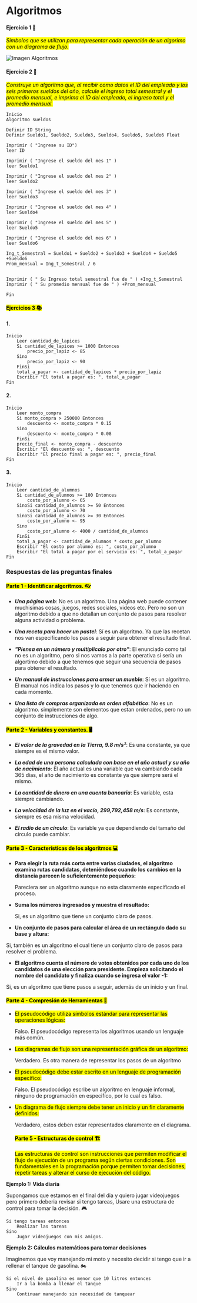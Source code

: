 # Algoritmos

#### Ejercicio 1 📱
<mark>_Símbolos que se utilizan para representar cada operación de un algorimo con un diagrama de flujo._

![Imagen Algoritmos](https://github.com/user-attachments/assets/9f0f7ffa-7997-4b0d-896e-be38a80dd789)

#### Ejercicio 2 📖

<mark>_Construye un algoritmo que, al recibir como datos el ID del empleado y los seis primeros sueldos del año, calcule el ingreso total semestral y el promedio mensual, e imprima el ID del empleado, el ingreso total y el promedio mensual._

```
Inicio
Algoritmo sueldos

Definir ID String
Definir Sueldo1, Sueldo2, Sueldo3, Sueldo4, Sueldo5, Sueldo6 Float

Imprimir ( "Ingrese su ID")
leer ID

Imprimir ( "Ingrese el sueldo del mes 1" )
leer Sueldo1

Imprimir ( "Ingrese el sueldo del mes 2" )
leer Sueldo2

Imprimir ( "Ingrese el sueldo del mes 3" )
leer Sueldo3

Imprimir ( "Ingrese el sueldo del mes 4" )
leer Sueldo4

Imprimir ( "Ingrese el sueldo del mes 5" )
leer Sueldo5

Imprimir ( "Ingrese el sueldo del mes 6" )
leer Sueldo6

Ing_t_Semestral = Sueldo1 + Sueldo2 + Sueldo3 + Sueldo4 + Sueldo5 +Sueldo6
Prom_mensual = Ing_t_Semestral / 6


Imprimir ( " Su Ingreso total semestral fue de " ) +Ing_t_Semestral
Imprimir ( " Su promedio mensual fue de " ) +Prom_mensual

Fin
```


#### <mark>Ejercicios 3<mark/> 📚

#### 1. 
```
Inicio
    Leer cantidad_de_lapices
    Si cantidad_de_lapices >= 1000 Entonces
        precio_por_lapiz <- 85
    Sino
        precio_por_lapiz <- 90
    FinSi
    total_a_pagar <- cantidad_de_lapices * precio_por_lapiz
    Escribir "El total a pagar es: ", total_a_pagar
Fin
```

#### 2. 

```
Inicio
    Leer monto_compra
    Si monto_compra > 250000 Entonces
        descuento <- monto_compra * 0.15
    Sino
        descuento <- monto_compra * 0.08
    FinSi
    precio_final <- monto_compra - descuento
    Escribir "El descuento es: ", descuento
    Escribir "El precio final a pagar es: ", precio_final
Fin
```

#### 3.

```
Inicio
    Leer cantidad_de_alumnos
    Si cantidad_de_alumnos >= 100 Entonces
        costo_por_alumno <- 65
    SinoSi cantidad_de_alumnos >= 50 Entonces
        costo_por_alumno <- 70
    SinoSi cantidad_de_alumnos >= 30 Entonces
        costo_por_alumno <- 95
    Sino
        costo_por_alumno <- 4000 / cantidad_de_alumnos
    FinSi
    total_a_pagar <- cantidad_de_alumnos * costo_por_alumno
    Escribir "El costo por alumno es: ", costo_por_alumno
    Escribir "El total a pagar por el servicio es: ", total_a_pagar
Fin

```

### Respuestas de las preguntas finales


#### <mark>Parte 1 - Identificar algoritmos. 👓

- _**Una página web**_: No es un algoritmo. Una página web puede contener muchisimas cosas, juegos, redes sociales, videos etc. Pero no son un algoritmo debido a que no detallan un conjunto de pasos para resolver alguna actividad o problema.

- _**Una receta para hacer un pastel**_: Sí es un algoritmo. Ya que las recetan nos van especificando los pasos a seguir para obtener el resultado final.

- _**"Piensa en un número y multiplícalo por otro"**_: El enunciado como tal no es un algoritmo, pero si nos vamos a la parte operativa si sería un algortimo debido a que tenemos que seguir una secuencia de pasos para obtener el resultado.

- _**Un manual de instrucciones para armar un mueble**_: Sí es un algoritmo. El manual nos indica los pasos y lo que tenemos que ir haciendo en cada momento.

- _**Una lista de compras organizada en orden alfabético**_: No es un algoritmo. simplemente son elementos que estan ordenados, pero no un conjunto de instrucciones de algo.


#### <mark>Parte 2 - Variables y constantes. 🖥️

- _**El valor de la gravedad en la Tierra, 9.8 m/s²**_: Es una constante, ya que siempre es el mismo valor.

- _**La edad de una persona calculada con base en el año actual y su año de nacimiento**_: El año actual es una variable que va cambiando cada 365 dias, el año de nacimiento es constante ya que siempre será el mismo.

- _**La cantidad de dinero en una cuenta bancaria**_: Es variable, esta siempre cambiando.

- _**La velocidad de la luz en el vacío, 299,792,458 m/s**_: Es constante, siempre es esa misma velocidad.

- _**El radio de un círculo**_: Es variable ya que dependiendo del tamaño del circulo puede cambiar.


#### <mark>Parte 3 - Características de los algoritmos 💻

- **Para elegir la ruta más corta entre varias ciudades, el algoritmo examina rutas candidatas, deteniéndose cuando los cambios en la distancia parecen lo suficientemente pequeños:**

   Pareciera ser un algoritmo aunque no esta claramente especificado el proceso.

- **Suma los números ingresados y muestra el resultado:**

  Si, es un algoritmo que tiene un conjunto claro de pasos.

- **Un conjunto de pasos para calcular el área de un rectángulo dado su base y altura:**

 Si, también es un algoritmo el cual tiene un conjunto claro de pasos para resolver el problema.

- **El algoritmo cuenta el número de votos obtenidos por cada uno de los candidatos de una elección para presidente. Empieza solicitando el nombre del candidato y finaliza cuando se ingresa el valor -1:**

Si, es un algoritmo que tiene pasos a seguir, además de un inicio y un final.


#### <mark>Parte 4 - Compresión de Herramientas 🧰

- <mark>El pseudocódigo utiliza símbolos estándar para representar las operaciones lógicas:

  Falso. El pseudocódigo representa los algoritmos usando un lenguaje más común.

- <mark>Los diagramas de flujo son una representación gráfica de un algoritmo:

  Verdadero. Es otra manera de representar los pasos de un algoritmo

- <mark>El pseudocódigo debe estar escrito en un lenguaje de programación específico:

   Falso. El pseudocódigo escribe un algoritmo en lenguaje informal, ninguno de programación en especifíco, por lo cual es falso.

- <mark>Un diagrama de flujo siempre debe tener un inicio y un fin claramente definidos:

   Verdadero, estos deben estar representados claramente en el diagrama.

  #### <mark>Parte 5 - Estructuras de control 🏗️

  <mark>Las estructuras de control son instrucciones que permiten modificar el flujo de ejecución de un programa según ciertas condiciones. Son fundamentales en la programación porque permiten tomar decisiones, repetir tareas y alterar el curso de ejecución del código.

**Ejemplo 1: Vida diaria**

Supongamos que estamos en el final del dia y quiero jugar videojuegos pero primero deberia revisar si tengo tareas, Usare una estructura de control para tomar la decisión. 🎮


```
Si tengo tareas entonces
    Realizar las tareas
Sino
    Jugar videojuegos con mis amigos.
```

**Ejemplo 2: Cálculos matemáticos para tomar decisiones**

Imaginemos que voy manejando mi moto y necesito decidir si tengo que ir a rellenar el tanque de gasolina. 🏍️

```
Si el nivel de gasolina es menor que 10 litros entonces
    Ir a la bomba a llenar el tanque
Sino
    Continuar manejando sin necesidad de tanquear


```


  

  


